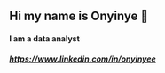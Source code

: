 ## Hi my name is Onyinye 👋
#### **I am a data analyst**
##### **https://www.linkedin.com/in/onyinyee**
<!--
**Onyinyeee-Cloud/Onyinyeee-Cloud** is a ✨ _special_ ✨ repository because its `README.md` (this file) appears on your GitHub profile.

Here are some ideas to get you started:

- 🔭 I’m currently working on ...
- 🌱 I’m currently learning ...
- 👯 I’m looking to collaborate on ...
- 🤔 I’m looking for help with ...
- 💬 Ask me about ...
- 📫 How to reach me: ...
- 😄 Pronouns: She/Her...

-->
